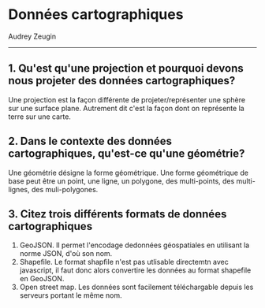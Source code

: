 # Données cartographiques

Audrey Zeugin

------

## 1. Qu'est qu'une projection et pourquoi devons nous projeter des données cartographiques?

Une projection est la façon différente de projeter/représenter une sphère sur une surface plane. Autrement dit c'est la façon dont on représente la terre sur une carte.

## 2. Dans le contexte des données cartographiques, qu'est-ce qu'une géométrie?

Une géométrie désigne la forme géométrique. Une forme géométrique de base peut être un point, une ligne, un polygone, des multi-points, des multi-lignes, des muli-polygones.

## 3. Citez trois différents formats de données cartographiques

1. GeoJSON. Il permet l'encodage dedonnées géospatiales en utilisant la norme JSON, d'où son nom.
2. Shapefile. Le format shapfile n'est pas utlisable directemtn avec javascript, il faut donc alors convertire les données au format shapefile en GeoJSON.
3. Open street map. Les données sont facilement téléchargable depuis les serveurs portant le même nom.